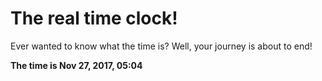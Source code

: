# The real time clock!

Ever wanted to know what the time is? Well, your journey is about to end!

**The time is Nov 27, 2017, 05:04**
